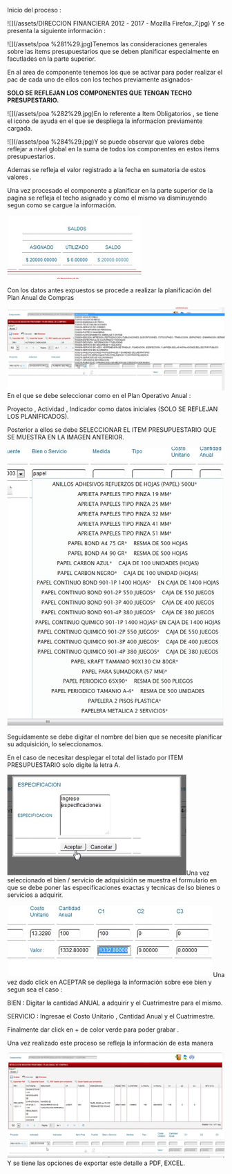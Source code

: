 Inicio del proceso :

![](/assets/DIRECCION FINANCIERA 2012 - 2017 - Mozilla Firefox_7.jpg) Y se presenta la siguiente información :

![](/assets/poa %281%29.jpg)Tenemos las consideraciones generales sobre las items presupuestarios que se deben planificar especialmente en facutlades en la parte superior.

En al area de componente tenemos los que se activar para poder realizar el pac de cada uno de ellos con los techos previamente asignados-

**SOLO SE REFLEJAN LOS COMPONENTES QUE TENGAN TECHO PRESUPESTARIO.**

![](/assets/poa %282%29.jpg)En lo referente a Item Obligatorios , se tiene el icono de ayuda en el que se despliega la informacíon previamente cargada.

![](/assets/poa %284%29.jpg)Y se puede observar que valores debe reflejar a nivel global en la suma de todos los componentes en estos items presupuestarios.

Ademas se refleja el valor registrado a la fecha en sumatoria de estos valores .

Una vez procesado el componente a planificar en la parte superior de la pagina se refleja el techo asignado y como el mismo va disminuyendo segun como se cargue la información.

![](/assets/saldos.jpg)

Con los datos antes expuestos se procede a realizar la planificación del Plan Anual de Compras

![](/assets/pac11.jpg)En el que se debe seleccionar como en el Plan Operativo Anual :

Proyecto , Actividad , Indicador como datos iniciales \(SOLO SE REFLEJAN LOS PLANIFICADOS\).

Posterior a ellos se debe SELECCIONAR EL ITEM PRESUPUESTARIO QUE SE MUESTRA EN LA IMAGEN ANTERIOR.

![](/assets/pac12.jpg)

Seguidamente se debe digitar el nombre del bien que se necesite planificar su adquisición, lo seleccionamos.

En el caso de necesitar desplegar el total del listado por ITEM PRESUPUESTARIO solo digite la letra A.

![](/assets/pca13.jpg)Una vez seleccionado el bien / servicio de adquisición se muestra el formulario en que se debe poner las especificaciones exactas y tecnicas de lso bienes o servicios a adquirir.

![](/assets/pac14.jpg)Una vez dado click en ACEPTAR se depliega la información sobre ese bien y segun sea el caso :

BIEN : Digitar la cantidad ANUAL a adquirir y el Cuatrimestre para el mismo.

SERVICIO : Ingresae el Costo Unitario , Cantidad Anual y el Cuatrimestre.

Finalmente dar click en + de color verde para poder grabar .

Una vez realizado este proceso se refleja la información de esta manera 

![](/assets/CARGADO1.jpg)Y se tiene las opciones de exportar este detalle a PDF, EXCEL.



